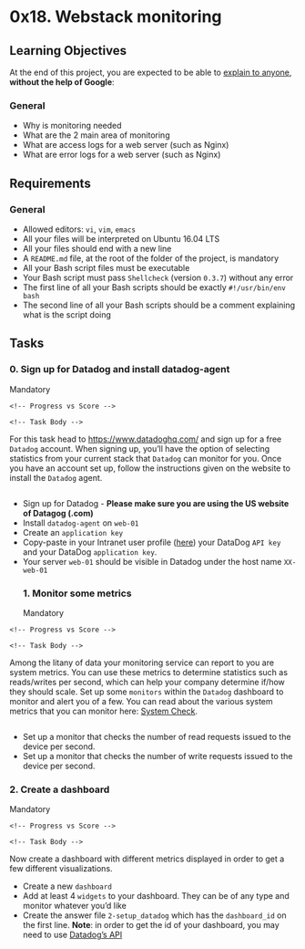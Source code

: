 # 0x18. Webstack monitoring
<h2>Learning Objectives</h2>

<p>At the end of this project, you are expected to be able to <a href="/rltoken/SPQiERiTz9g8iT8tsfxZVQ" title="explain to anyone" target="_blank">explain to anyone</a>, <strong>without the help of Google</strong>:</p>

<h3>General</h3>

<ul>
<li>Why is monitoring needed</li>
<li>What are the 2 main area of monitoring</li>
<li>What are access logs for a web server (such as Nginx)</li>
<li>What are error logs for a web server (such as Nginx)</li>
</ul>

<h2>Requirements</h2>

<h3>General</h3>

<ul>
<li>Allowed editors: <code>vi</code>, <code>vim</code>, <code>emacs</code></li>
<li>All your files will be interpreted on Ubuntu 16.04 LTS</li>
<li>All your files should end with a new line</li>
<li>A <code>README.md</code> file, at the root of the folder of the project, is mandatory</li>
<li>All your Bash script files must be executable</li>
<li>Your Bash script must pass <code>Shellcheck</code> (version <code>0.3.7</code>) without any error</li>
<li>The first line of all your Bash scripts should be exactly <code>#!/usr/bin/env bash</code></li>
<li>The second line of all your Bash scripts should be a comment explaining what is the script doing</li>
</ul>

## Tasks

<h3 class="panel-title">
      0. Sign up for Datadog and install datadog-agent
    </h3>

<div>
        <span class="label label-info">
          Mandatory
        </span>
    </div>
  </div>

  <div class="panel-body">
    <span id="user_id" data-id="2867"></span>

    <!-- Progress vs Score -->

    <!-- Task Body -->
<p>For this task head to <a href="/rltoken/Uho9kxbX9KHCSYAQ-Zl1AQ" title="https://www.datadoghq.com/" target="_blank">https://www.datadoghq.com/</a> and sign up for a free <code>Datadog</code> account. When signing up, you&rsquo;ll have the option of selecting statistics from your current stack that <code>Datadog</code> can monitor for you. Once you have an account set up, follow the instructions given on the website to install the <code>Datadog</code> agent. </p>

<p><img src="https://holbertonintranet.s3.amazonaws.com/uploads/medias/2019/6/6b0ea6345a6375437845.png?X-Amz-Algorithm=AWS4-HMAC-SHA256&X-Amz-Credential=AKIARDDGGGOUWMNL5ANN%2F20210929%2Fus-east-1%2Fs3%2Faws4_request&X-Amz-Date=20210929T192135Z&X-Amz-Expires=86400&X-Amz-SignedHeaders=host&X-Amz-Signature=b4198b7975a4fb42430763abc2a575699dd720a14aa221060985304c117bbc5e" alt="" style="" /></p>

<ul>
<li>Sign up for Datadog - <strong>Please make sure you are using the US website of Datagog (.com)</strong></li>
<li>Install <code>datadog-agent</code> on <code>web-01</code></li>
<li>Create an <code>application key</code></li>
<li>Copy-paste in your Intranet user profile (<a href="/rltoken/2D6j3Y6G9c8o_t278-Cu_w" title="here" target="_blank">here</a>) your DataDog <code>API key</code>  and your DataDog <code>application key</code>.</li>
<li>Your server <code>web-01</code> should be visible in Datadog under the host name <code>XX-web-01</code>

<h3 class="panel-title">
      1. Monitor some metrics
</h3>

<div>
        <span class="label label-info">
          Mandatory
        </span>
    </div>
  </div>

  <div class="panel-body">
    <span id="user_id" data-id="2867"></span>

    

    <!-- Progress vs Score -->

    <!-- Task Body -->
<p>Among the litany of data your monitoring service can report to you are system metrics. You can use these metrics to determine statistics such as reads/writes per second, which can help your company determine if/how they should scale. Set up some <code>monitors</code> within the <code>Datadog</code> dashboard to monitor and alert you of a few. You can read about the various system metrics that you can monitor here: <a href="/rltoken/naY47nur2yPJNw8tdACnzQ" title="System Check" target="_blank">System Check</a>.</p>

<p><img src="https://holbertonintranet.s3.amazonaws.com/uploads/medias/2019/6/6a4551974aadc181e97a.png?X-Amz-Algorithm=AWS4-HMAC-SHA256&X-Amz-Credential=AKIARDDGGGOUWMNL5ANN%2F20210929%2Fus-east-1%2Fs3%2Faws4_request&X-Amz-Date=20210929T192135Z&X-Amz-Expires=86400&X-Amz-SignedHeaders=host&X-Amz-Signature=d928382ba074facac1852b71bc2ef1ca83673909b11dc9591856cd43c620e784" alt="" style="" /></p>

<ul>
<li>Set up a monitor that checks the number of read requests issued to the device per second.</li>
<li>Set up a monitor that checks the number of write requests issued to the device per second.</li>
</ul>

  </div>

<h3 class="panel-title">
      2. Create a dashboard
</h3>

<div>
        <span class="label label-info">
          Mandatory
        </span>
    </div>
  </div>

  <div class="panel-body">
    <span id="user_id" data-id="2867"></span>

    <!-- Progress vs Score -->

    <!-- Task Body -->
<p>Now create a dashboard with different metrics displayed in order to get a few different visualizations.</p>

<ul>
<li>Create a new <code>dashboard</code></li>
<li>Add at least 4 <code>widgets</code> to your dashboard. They can be of any type and monitor whatever you&rsquo;d like</li>
<li>Create the answer file <code>2-setup_datadog</code> which has the <code>dashboard_id</code> on the first line. <strong>Note</strong>: in order to get the id of your dashboard, you may need to use <a href="/rltoken/VrzQP39UUFMmAKZx0IZLuw" title="Datadog&#39;s API" target="_blank">Datadog&rsquo;s API</a></li>
</ul>

  </div>